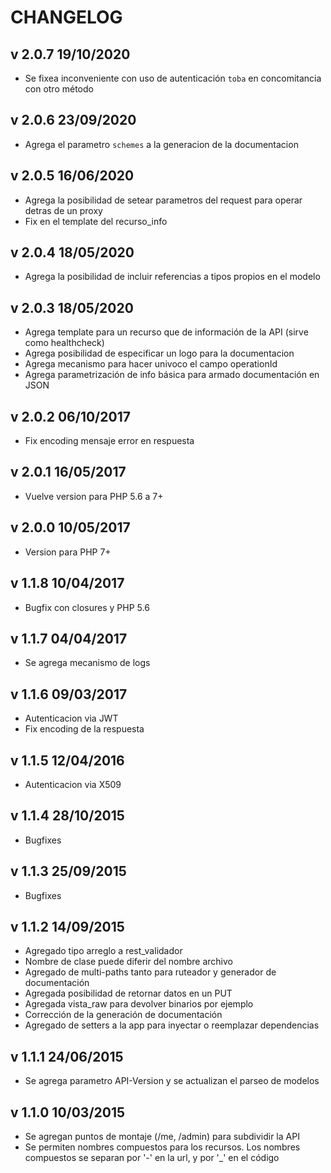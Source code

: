 # CHANGELOG
## v 2.0.7 19/10/2020
 * Se fixea inconveniente con uso de autenticación `toba` en concomitancia con otro método

## v 2.0.6 23/09/2020
 * Agrega el parametro `schemes` a la generacion de la documentacion

## v 2.0.5 16/06/2020
 * Agrega la posibilidad de setear parametros del request para operar detras de un proxy
 * Fix en el template del recurso_info 

## v 2.0.4 18/05/2020
 * Agrega la posibilidad de incluir referencias a tipos propios en el modelo
 
## v 2.0.3 18/05/2020
 * Agrega template para un recurso que de información de la API (sirve como healthcheck)
 * Agrega posibilidad de especificar un logo para la documentacion
 * Agrega mecanismo para hacer univoco el campo operationId
 * Agrega parametrización de info básica para armado documentación en JSON

## v 2.0.2 06/10/2017
 * Fix encoding mensaje error en respuesta

## v 2.0.1 16/05/2017
 * Vuelve version para PHP 5.6 a 7+

## v 2.0.0 10/05/2017
 * Version para PHP 7+
 
## v 1.1.8 10/04/2017
 * Bugfix con closures y PHP 5.6

## v 1.1.7 04/04/2017
 * Se agrega mecanismo de logs

## v 1.1.6 09/03/2017
 * Autenticacion via JWT
 * Fix encoding de la respuesta

## v 1.1.5 12/04/2016
 * Autenticacion via X509

## v 1.1.4 28/10/2015
 * Bugfixes
    
## v 1.1.3 25/09/2015
 * Bugfixes

## v 1.1.2 14/09/2015
 * Agregado tipo arreglo a rest_validador
 * Nombre de clase puede diferir del nombre archivo
 * Agregado de multi-paths tanto para ruteador y generador de documentación
 * Agregada posibilidad de retornar datos en un PUT
 * Agregada vista_raw para devolver binarios por ejemplo
 * Corrección de la generación de documentación
 * Agregado de setters a la app para inyectar o reemplazar dependencias
 
## v 1.1.1 24/06/2015
 * Se agrega parametro API-Version y se actualizan el parseo de modelos
 
## v 1.1.0 10/03/2015
 * Se agregan puntos de montaje (/me, /admin) para subdividir la API
 * Se permiten nombres compuestos para los recursos. Los nombres compuestos se separan por '-' en la url, y por '_' en el código
